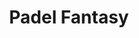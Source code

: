 ---
title: Padel Fantasy
description: Aplicación Fantasy de pádel con compra y venta de jugadores, puntuación dinámica por jornada y un panel de administración para gestionar toda la plataforma.
image: /padel-fantasy.jpg
technologies:
  - name: HTML
    icon: /icons/html5.svg
  - name: CSS
    icon: /icons/css.svg
  - name: JavaScript
    icon: /icons/javascript.svg
  - name: PHP
    iconLight: /icons/Php_light.svg
    iconDark: /icons/Php_dark.svg
  - name: MySQL
    icon: /icons/mysql.svg
url:
    github: https://github.com/CrisCantero15/fantasy-padel
    demo: https://padelfantasyprueba.free.nf
---